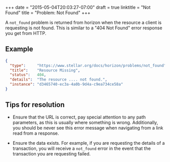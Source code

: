 +++
date      = "2015-05-04T20:03:27-07:00"
draft     = true
linktitle = "Not Found"
title     = "Problem: Not Found"
+++

A `not_found` problem is returned from horizon when the resource a client is
requesting is not found.  This is similar to a "404 Not Found" error response
you get from HTTP.

## Example

```json
{
  "type":     "https://www.stellar.org/docs/horizon/problems/not_found",
  "title":    "Resource Missing",
  "status":   404,
  "details":  "The resource .... not found.",
  "instance": "d3465740-ec3a-4a0b-9d4a-c9ea734ce58a"
}
```

## Tips for resolution

- Ensure that the URL is correct, pay special attention to any path parameters,
  as this is usually where something is wrong.  Additionally, you should be 
  never see this error message when navigating from a link read from a response.

- Ensure the data exists. For example, if you are requesting the details of a
  transaction, you will receive a `not_found` error in the event that the 
  transaction you are requesting failed.


